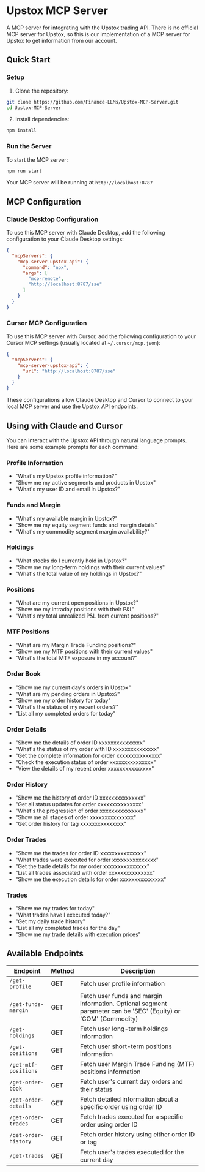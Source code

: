 # Upstox MCP Server

A MCP server for integrating with the Upstox trading API.
There is no official MCP server for Upstox, so this is our implementation of a MCP server for Upstox to get information from our account.

## Quick Start

### Setup

1. Clone the repository:
```bash
git clone https://github.com/Finance-LLMs/Upstox-MCP-Server.git
cd Upstox-MCP-Server
```

2. Install dependencies:
```bash
npm install
```

### Run the Server

To start the MCP server:
```bash
npm run start
```

Your MCP server will be running at `http://localhost:8787`

## MCP Configuration

### Claude Desktop Configuration

To use this MCP server with Claude Desktop, add the following configuration to your Claude Desktop settings:

```json
{
  "mcpServers": {
    "mcp-server-upstox-api": {
      "command": "npx",
      "args": [
        "mcp-remote",
        "http://localhost:8787/sse"
      ]
    }
  }
}
```

### Cursor MCP Configuration

To use this MCP server with Cursor, add the following configuration to your Cursor MCP settings (usually located at `~/.cursor/mcp.json`):

```json
{
  "mcpServers": {
    "mcp-server-upstox-api": {
      "url": "http://localhost:8787/sse"
    }
  }
}
```

These configurations allow Claude Desktop and Cursor to connect to your local MCP server and use the Upstox API endpoints.

## Using with Claude and Cursor

You can interact with the Upstox API through natural language prompts. Here are some example prompts for each command:

### Profile Information
- "What's my Upstox profile information?"
- "Show me my active segments and products in Upstox"
- "What's my user ID and email in Upstox?"

### Funds and Margin
- "What's my available margin in Upstox?"
- "Show me my equity segment funds and margin details"
- "What's my commodity segment margin availability?"

### Holdings
- "What stocks do I currently hold in Upstox?"
- "Show me my long-term holdings with their current values"
- "What's the total value of my holdings in Upstox?"

### Positions
- "What are my current open positions in Upstox?"
- "Show me my intraday positions with their P&L"
- "What's my total unrealized P&L from current positions?"

### MTF Positions
- "What are my Margin Trade Funding positions?"
- "Show me my MTF positions with their current values"
- "What's the total MTF exposure in my account?"

### Order Book
- "Show me my current day's orders in Upstox"
- "What are my pending orders in Upstox?"
- "Show me my order history for today"
- "What's the status of my recent orders?"
- "List all my completed orders for today"

### Order Details
- "Show me the details of order ID xxxxxxxxxxxxxxx"
- "What's the status of my order with ID xxxxxxxxxxxxxxx"
- "Get the complete information for order xxxxxxxxxxxxxxx"
- "Check the execution status of order xxxxxxxxxxxxxxx"
- "View the details of my recent order xxxxxxxxxxxxxxx"

### Order History
- "Show me the history of order ID xxxxxxxxxxxxxxx"
- "Get all status updates for order xxxxxxxxxxxxxxx"
- "What's the progression of order xxxxxxxxxxxxxxx"
- "Show me all stages of order xxxxxxxxxxxxxxx"
- "Get order history for tag xxxxxxxxxxxxxxx"

### Order Trades
- "Show me the trades for order ID xxxxxxxxxxxxxxx"
- "What trades were executed for order xxxxxxxxxxxxxxx"
- "Get the trade details for my order xxxxxxxxxxxxxxx"
- "List all trades associated with order xxxxxxxxxxxxxxx"
- "Show me the execution details for order xxxxxxxxxxxxxxx"

### Trades
- "Show me my trades for today"
- "What trades have I executed today?"
- "Get my daily trade history"
- "List all my completed trades for the day"
- "Show me my trade details with execution prices"

## Available Endpoints

| Endpoint | Method | Description |
|----------|--------|-------------|
| `/get-profile` | GET | Fetch user profile information |
| `/get-funds-margin` | GET | Fetch user funds and margin information. Optional segment parameter can be 'SEC' (Equity) or 'COM' (Commodity) |
| `/get-holdings` | GET | Fetch user long-term holdings information |
| `/get-positions` | GET | Fetch user short-term positions information |
| `/get-mtf-positions` | GET | Fetch user Margin Trade Funding (MTF) positions information |
| `/get-order-book` | GET | Fetch user's current day orders and their status |
| `/get-order-details` | GET | Fetch detailed information about a specific order using order ID |
| `/get-order-trades` | GET | Fetch trades executed for a specific order using order ID |
| `/get-order-history` | GET | Fetch order history using either order ID or tag |
| `/get-trades` | GET | Fetch user's trades executed for the current day |


